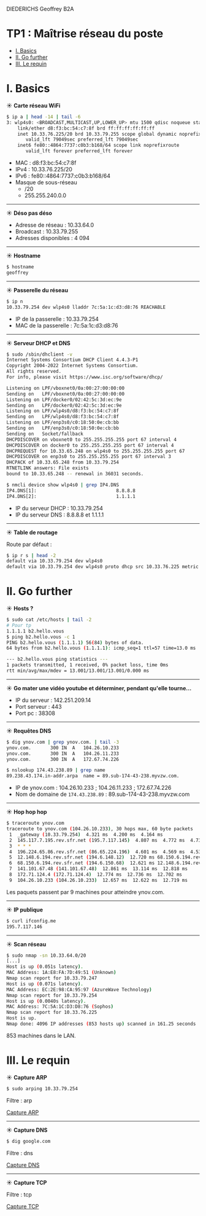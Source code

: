 DIEDERICHS Geoffrey B2A

# TP1 : Maîtrise réseau du poste

- [I. Basics](#i-basics)
- [II. Go further](#ii-go-further)
- [III. Le requin](#iii-le-requin)

# I. Basics

☀️ **Carte réseau WiFi**

```sh
$ ip a | head -14 | tail -6
3: wlp4s0: <BROADCAST,MULTICAST,UP,LOWER_UP> mtu 1500 qdisc noqueue state UP group default qlen 1000
    link/ether d8:f3:bc:54:c7:8f brd ff:ff:ff:ff:ff:ff
    inet 10.33.76.225/20 brd 10.33.79.255 scope global dynamic noprefixroute wlp4s0
       valid_lft 79049sec preferred_lft 79049sec
    inet6 fe80::4864:7737:c0b3:b168/64 scope link noprefixroute 
       valid_lft forever preferred_lft forever
```

- MAC : d8:f3:bc:54:c7:8f 
- IPv4 : 10.33.76.225/20 
- IPv6 : fe80::4864:7737:c0b3:b168/64
- Masque de sous-réseau 
  - /20
  - 255.255.240.0.0

---

☀️ **Déso pas déso**

- Adresse de réseau : 10.33.64.0
- Broadcast : 10.33.79.255
- Adresses disponibles : 4 094

---

☀️ **Hostname**

```sh
$ hostname
geoffrey
```

---

☀️ **Passerelle du réseau**

```sh
$ ip n
10.33.79.254 dev wlp4s0 lladdr 7c:5a:1c:d3:d8:76 REACHABLE 
```

- IP de la passerelle : 10.33.79.254
- MAC de la passerelle : 7c:5a:1c:d3:d8:76  

---

☀️ **Serveur DHCP et DNS**

```sh
$ sudo /sbin/dhclient -v
Internet Systems Consortium DHCP Client 4.4.3-P1
Copyright 2004-2022 Internet Systems Consortium.
All rights reserved.
For info, please visit https://www.isc.org/software/dhcp/

Listening on LPF/vboxnet0/0a:00:27:00:00:00
Sending on   LPF/vboxnet0/0a:00:27:00:00:00
Listening on LPF/docker0/02:42:5c:3d:ec:9e
Sending on   LPF/docker0/02:42:5c:3d:ec:9e
Listening on LPF/wlp4s0/d8:f3:bc:54:c7:8f
Sending on   LPF/wlp4s0/d8:f3:bc:54:c7:8f
Listening on LPF/enp3s0/c0:18:50:0e:cb:bb
Sending on   LPF/enp3s0/c0:18:50:0e:cb:bb
Sending on   Socket/fallback
DHCPDISCOVER on vboxnet0 to 255.255.255.255 port 67 interval 4
DHCPDISCOVER on docker0 to 255.255.255.255 port 67 interval 4
DHCPREQUEST for 10.33.65.248 on wlp4s0 to 255.255.255.255 port 67
DHCPDISCOVER on enp3s0 to 255.255.255.255 port 67 interval 3
DHCPACK of 10.33.65.248 from 10.33.79.254
RTNETLINK answers: File exists
bound to 10.33.65.248 -- renewal in 36031 seconds.

$ nmcli device show wlp4s0 | grep IP4.DNS
IP4.DNS[1]:                             8.8.8.8
IP4.DNS[2]:                             1.1.1.1
```

- IP du serveur DHCP : 10.33.79.254
- IP du serveur DNS : 8.8.8.8 et 1.1.1.1
---

☀️ **Table de routage**

Route par défaut :

```sh
$ ip r s | head -2
default via 10.33.79.254 dev wlp4s0 
default via 10.33.79.254 dev wlp4s0 proto dhcp src 10.33.76.225 metric 600
```

# II. Go further

☀️ **Hosts ?**

```sh
$ sudo cat /etc/hosts | tail -2
# Pour tp
1.1.1.1 b2.hello.vous
$ ping b2.hello.vous -c 1
PING b2.hello.vous (1.1.1.1) 56(84) bytes of data.
64 bytes from b2.hello.vous (1.1.1.1): icmp_seq=1 ttl=57 time=13.0 ms

--- b2.hello.vous ping statistics ---
1 packets transmitted, 1 received, 0% packet loss, time 0ms
rtt min/avg/max/mdev = 13.001/13.001/13.001/0.000 ms
```

---

☀️ **Go mater une vidéo youtube et déterminer, pendant qu'elle tourne...**

- IP du serveur : 142.251.209.14
- Port serveur : 443
- Port pc : 38308

---

☀️ **Requêtes DNS**

```sh
$ dig ynov.com | grep ynov.com. | tail -3
ynov.com.		300	IN	A	104.26.10.233
ynov.com.		300	IN	A	104.26.11.233
ynov.com.		300	IN	A	172.67.74.226
```

```sh
$ nslookup 174.43.238.89 | grep name
89.238.43.174.in-addr.arpa	name = 89.sub-174-43-238.myvzw.com.
```

- IP de ynov.com : 104.26.10.233 ; 104.26.11.233 ; 172.67.74.226
- Nom de domaine de `174.43.238.89` : 89.sub-174-43-238.myvzw.com

---

☀️ **Hop hop hop**

```sh
$ traceroute ynov.com
traceroute to ynov.com (104.26.10.233), 30 hops max, 60 byte packets
 1  _gateway (10.33.79.254)  4.321 ms  4.200 ms  4.164 ms
 2  145.117.7.195.rev.sfr.net (195.7.117.145)  4.807 ms  4.772 ms  4.738 ms
 3  * * *
 4  196.224.65.86.rev.sfr.net (86.65.224.196)  4.601 ms  4.569 ms  4.535 ms
 5  12.148.6.194.rev.sfr.net (194.6.148.12)  12.720 ms 68.150.6.194.rev.sfr.net (194.6.150.68)  12.690 ms  12.657 ms
 6  68.150.6.194.rev.sfr.net (194.6.150.68)  12.621 ms 12.148.6.194.rev.sfr.net (194.6.148.12)  13.012 ms  12.906 ms
 7  141.101.67.48 (141.101.67.48)  12.861 ms  13.114 ms  12.818 ms
 8  172.71.124.4 (172.71.124.4)  12.774 ms  12.736 ms  12.702 ms
 9  104.26.10.233 (104.26.10.233)  12.657 ms  12.622 ms  12.719 ms
```

Les paquets passent par 9 machines pour atteindre ynov.com.

---

☀️ **IP publique**

```sh
$ curl ifconfig.me
195.7.117.146
```

---

☀️ **Scan réseau**

```sh
$ sudo nmap -sn 10.33.64.0/20
[...]
Host is up (0.051s latency).
MAC Address: 1A:E8:FA:7D:49:51 (Unknown)
Nmap scan report for 10.33.79.247
Host is up (0.071s latency).
MAC Address: EC:2E:98:CA:95:97 (AzureWave Technology)
Nmap scan report for 10.33.79.254
Host is up (0.0040s latency).
MAC Address: 7C:5A:1C:D3:D8:76 (Sophos)
Nmap scan report for 10.33.76.225
Host is up.
Nmap done: 4096 IP addresses (853 hosts up) scanned in 161.25 seconds
```

853 machines dans le LAN.

# III. Le requin

☀️ **Capture ARP**

```sh
$ sudo arping 10.33.79.254
```

Filtre : arp

[Capture ARP](./captures/arp.pcap)

---

☀️ **Capture DNS**

```sh
$ dig google.com
```

Filtre : dns

[Capture DNS](./captures/dns.pcap)

---

☀️ **Capture TCP**

Filtre : tcp

[Capture TCP](./captures/tcp.pcap)
